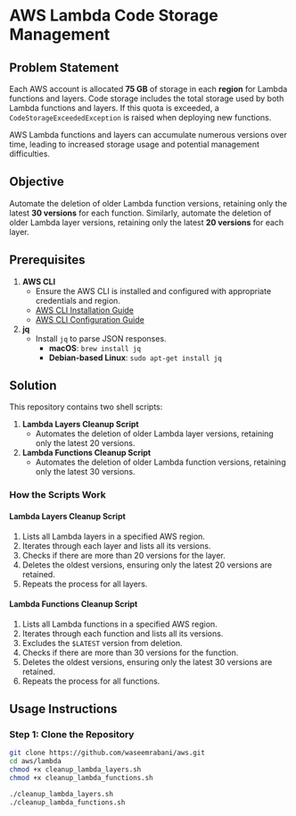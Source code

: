# AWS Lambda Code Storage Management

## Problem Statement

Each AWS account is allocated **75 GB** of storage in each **region** for Lambda functions and layers. Code storage includes the total storage used by both Lambda functions and layers. If this quota is exceeded, a `CodeStorageExceededException` is raised when deploying new functions.

AWS Lambda functions and layers can accumulate numerous versions over time, leading to increased storage usage and potential management difficulties.

## Objective

Automate the deletion of older Lambda function versions, retaining only the latest **30 versions** for each function. Similarly, automate the deletion of older Lambda layer versions, retaining only the latest **20 versions** for each layer.

## Prerequisites


1. **AWS CLI**
   * Ensure the AWS CLI is installed and configured with appropriate credentials and region.
   * [AWS CLI Installation Guide](https://docs.aws.amazon.com/cli/latest/userguide/install-cliv2.html)
   * [AWS CLI Configuration Guide](https://docs.aws.amazon.com/cli/latest/userguide/cli-configure-files.html)
2. **jq**
   * Install `jq` to parse JSON responses.
     * **macOS**: `brew install jq`
     * **Debian-based Linux**: `sudo apt-get install jq`

## Solution

This repository contains two shell scripts:


1. **Lambda Layers Cleanup Script**
   * Automates the deletion of older Lambda layer versions, retaining only the latest 20 versions.
2. **Lambda Functions Cleanup Script**
   * Automates the deletion of older Lambda function versions, retaining only the latest 30 versions.

### How the Scripts Work

#### Lambda Layers Cleanup Script


1. Lists all Lambda layers in a specified AWS region.
2. Iterates through each layer and lists all its versions.
3. Checks if there are more than 20 versions for the layer.
4. Deletes the oldest versions, ensuring only the latest 20 versions are retained.
5. Repeats the process for all layers.

#### Lambda Functions Cleanup Script


1. Lists all Lambda functions in a specified AWS region.
2. Iterates through each function and lists all its versions.
3. Excludes the `$LATEST` version from deletion.
4. Checks if there are more than 30 versions for the function.
5. Deletes the oldest versions, ensuring only the latest 30 versions are retained.
6. Repeats the process for all functions.

## Usage Instructions

### Step 1: Clone the Repository

```bash
git clone https://github.com/waseemrabani/aws.git
cd aws/lambda
chmod +x cleanup_lambda_layers.sh 
chmod +x cleanup_lambda_functions.sh

./cleanup_lambda_layers.sh 
./cleanup_lambda_functions.sh
```


